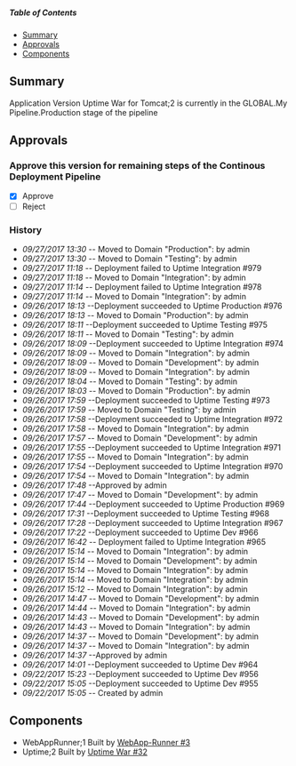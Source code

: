 ##### Table of Contents
+ [Summary](#summary)
+ [Approvals](#approvals)
+ [Components](#components)
## Summary
Application Version Uptime War for Tomcat;2 is currently in the GLOBAL.My Pipeline.Production stage of the pipeline
## Approvals
### Approve this version for remaining steps of the Continous Deployment Pipeline
- [X] Approve
- [ ] Reject
### History
* *09/27/2017 13:30* -- Moved to Domain "Production": 
 by admin
* *09/27/2017 13:30* -- Moved to Domain "Testing": 
 by admin
* *09/27/2017 11:18* -- Deployment failed to Uptime Integration #979
* *09/27/2017 11:18* -- Moved to Domain "Integration": 
 by admin
* *09/27/2017 11:14* -- Deployment failed to Uptime Integration #978
* *09/27/2017 11:14* -- Moved to Domain "Integration": 
 by admin
* *09/26/2017 18:13* --Deployment succeeded to Uptime Production #976
* *09/26/2017 18:13* -- Moved to Domain "Production": 
 by admin
* *09/26/2017 18:11* --Deployment succeeded to Uptime Testing #975
* *09/26/2017 18:11* -- Moved to Domain "Testing": 
 by admin
* *09/26/2017 18:09* --Deployment succeeded to Uptime Integration #974
* *09/26/2017 18:09* -- Moved to Domain "Integration": 
 by admin
* *09/26/2017 18:09* -- Moved to Domain "Development": 
 by admin
* *09/26/2017 18:09* -- Moved to Domain "Integration": 
 by admin
* *09/26/2017 18:04* -- Moved to Domain "Testing": 
 by admin
* *09/26/2017 18:03* -- Moved to Domain "Production": 
 by admin
* *09/26/2017 17:59* --Deployment succeeded to Uptime Testing #973
* *09/26/2017 17:59* -- Moved to Domain "Testing": 
 by admin
* *09/26/2017 17:58* --Deployment succeeded to Uptime Integration #972
* *09/26/2017 17:58* -- Moved to Domain "Integration": 
 by admin
* *09/26/2017 17:57* -- Moved to Domain "Development": 
 by admin
* *09/26/2017 17:55* --Deployment succeeded to Uptime Integration #971
* *09/26/2017 17:55* -- Moved to Domain "Integration": 
 by admin
* *09/26/2017 17:54* --Deployment succeeded to Uptime Integration #970
* *09/26/2017 17:54* -- Moved to Domain "Integration": 
 by admin
* *09/26/2017 17:48* --Approved by admin
* *09/26/2017 17:47* -- Moved to Domain "Development": 
 by admin
* *09/26/2017 17:44* --Deployment succeeded to Uptime Production #969
* *09/26/2017 17:31* --Deployment succeeded to Uptime Testing #968
* *09/26/2017 17:28* --Deployment succeeded to Uptime Integration #967
* *09/26/2017 17:22* --Deployment succeeded to Uptime Dev #966
* *09/26/2017 16:42* -- Deployment failed to Uptime Integration #965
* *09/26/2017 15:14* -- Moved to Domain "Integration": 
 by admin
* *09/26/2017 15:14* -- Moved to Domain "Development": 
 by admin
* *09/26/2017 15:14* -- Moved to Domain "Integration": 
 by admin
* *09/26/2017 15:14* -- Moved to Domain "Integration": 
 by admin
* *09/26/2017 15:12* -- Moved to Domain "Integration": 
 by admin
* *09/26/2017 14:47* -- Moved to Domain "Development": 
 by admin
* *09/26/2017 14:44* -- Moved to Domain "Integration": 
 by admin
* *09/26/2017 14:43* -- Moved to Domain "Development": 
 by admin
* *09/26/2017 14:43* -- Moved to Domain "Integration": 
 by admin
* *09/26/2017 14:37* -- Moved to Domain "Development": 
 by admin
* *09/26/2017 14:37* -- Moved to Domain "Integration": 
 by admin
* *09/26/2017 14:37* --Approved by admin
* *09/26/2017 14:01* --Deployment succeeded to Uptime Dev #964
* *09/22/2017 15:23* --Deployment succeeded to Uptime Dev #956
* *09/22/2017 15:05* --Deployment succeeded to Uptime Dev #955
* *09/22/2017 15:05* -- Created by admin
## Components
* WebAppRunner;1 Built by [WebApp-Runner #3](http://rocket:28080/job/WebApp-Runner/3)
* Uptime;2 Built by [Uptime War #32](http://rocket:28080/job/Uptime%20War/32)
